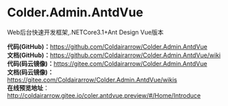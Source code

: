 # Colder.Admin.AntdVue  
Web后台快速开发框架,.NETCore3.1+Ant Design Vue版本  

**代码(GitHub)：**<https://github.com/Coldairarrow/Colder.Admin.AntdVue>  
**文档(GitHub)：**<https://github.com/Coldairarrow/Colder.Admin.AntdVue/wiki>  
**代码(码云镜像)：**<https://gitee.com/Coldairarrow/Colder.Admin.AntdVue>  
**文档(码云镜像)：**<https://gitee.com/Coldairarrow/Colder.Admin.AntdVue/wikis>  
**在线预览地址**：<http://coldairarrow.gitee.io/coler.antdvue.preview/#/Home/Introduce>  
